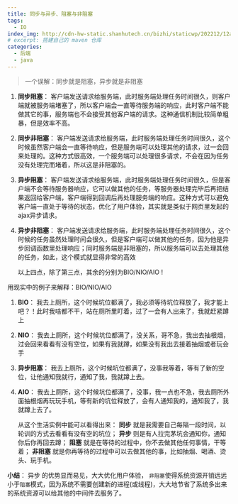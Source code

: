 ```yaml
---
title: 同步与异步、阻塞与非阻塞
tags:
  - IO
index_img: http://cdn-hw-static.shanhutech.cn/bizhi/staticwp/202212/12a8874eaddc8dc155d5771dddb0e597--3727341691.jpg
# excerpt: 搭建自己的 maven 仓库
categories:
  - 后端
  - java
---
```


> 一个误解：同步就是阻塞，异步就是非阻塞

1. **同步阻塞**： 客户端发送请求给服务端，此时服务端处理任务时间很久，则客户端就被服务端堵塞了，所以客户端会一直等待服务端的响应，此时客户端不能做其它的事，服务端也不会接受其他客户端的请求。这种通信机制比较简单粗暴，但是效率不高。

2. **同步非阻塞**： 客户端发送请求给服务端，此时服务端处理任务时间很久，这个时候虽然客户端会一直等待响应，但是服务端可以处理其他的请求，过一会回来处理的。这种方式很高效，一个服务端可以处理很多请求，不会在因为任务没有处理完而堵着，所以这是非阻塞的。

3. **异步阻塞**： 客户端发送请求给服务端，此时服务端处理任务时间很久，但是客户端不会等待服务器响应，它可以做其他的任务，等服务器处理完毕后再把结果返回给客户端，客户端得到回调后再处理服务端的响应。这种方式可以避免客户端一直处于等待的状态，优化了用户体验，其实就是类似于网页里发起的ajax异步请求。

4. **异步非阻塞**： 客户端发送请求给服务端，此时服务端处理任务时间很久，这个时候的任务虽然处理时间会很久，但是客户端可以做其他的任务，因为他是异步回调函数里处理响应；同时服务端是非阻塞的，所以服务端可以去处理其他的任务，如此，这个模式就显得非常的高效

   以上四点，除了第三点，其余的分别为BIO/NIO/AIO !

用现实中的例子来解释：BIO/NIO/AIO

1. **BIO**： 我去上厕所，这个时候坑位都满了，我必须等待坑位释放了，我才能上吧？！此时我啥都不干，站在厕所里盯着，过了一会有人出来了，我就赶紧蹲上
2. **NIO**： 我去上厕所，这个时候坑位都满了，没关系，哥不急，我出去抽根烟，过会回来看看有没有空位，如果有我就蹲，如果没有我出去接着抽烟或者玩会手
3. **异步阻塞**： 我去上厕所，这个时候坑位都满了，没事我等着，等有了新的空位，让他通知我就行，通知了我，我就蹲上去。
4. **AIO**： 我去上厕所，这个时候坑位都满了，没事，我一点也不急，我去厕所外面抽根烟再玩玩手机，等有新的坑位释放了，会有人通知我的，通知我了，我就蹲上去了。

   从这个生活实例中能可以看得出来：
   **同步** 就是我需要自己每隔一段时间，以轮训的方式去看看有没有空的坑位；
   **异步** 则是有人拉完茅坑会通知你，通知你后你再回去蹲；
   **阻塞** 就是在等待的过程中，你不去做其他任何事情，干等着；
   **非阻塞** 就是你再等待的过程中可以去做其他的事，比如抽烟、喝酒、烫头、玩手机。

**小结**： 异步 的优势显而易见，大大优化用户体验， `非阻塞`使得系统资源开销远远小于`阻塞`模式，因为系统不需要创建新的进程(或线程)，大大地节省了系统多出来的系统资源可以给其他的中间件去服务了。
